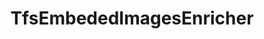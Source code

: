 ---
optionsClassName: 
optionsClassFullName: 
configurationSamples: []
description: missng XML code comments
className: TfsEmbededImagesEnricher
typeName: ProcessorEnrichers
architecture: v2
options: []
status: missng XML code comments
processingTarget: missng XML code comments
classFile: /src/MigrationTools.Clients.AzureDevops.ObjectModel/Enrichers/TfsEmbededImagesEnricher.cs
optionsClassFile: 

redirectFrom: []
layout: reference
toc: true
permalink: /Reference/v2/ProcessorEnrichers/TfsEmbededImagesEnricher/
title: TfsEmbededImagesEnricher
categories:
- ProcessorEnrichers
- v2
topics:
- topic: notes
  path: ../../../../../docs/Reference/v2/ProcessorEnrichers/TfsEmbededImagesEnricher-notes.md
  exists: false
  markdown: ''
- topic: introduction
  path: ../../../../../docs/Reference/v2/ProcessorEnrichers/TfsEmbededImagesEnricher-introduction.md
  exists: false
  markdown: ''

---